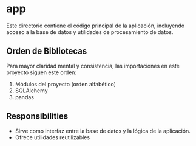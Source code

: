 # app

Este directorio contiene el código principal de la aplicación, incluyendo acceso a la base de datos y utilidades de procesamiento de datos.

## Orden de Bibliotecas
Para mayor claridad mental y consistencia, las importaciones en este proyecto siguen este orden:
1. Módulos del proyecto (orden alfabético)
2. SQLAlchemy
4. pandas

## Responsibilities
- Sirve como interfaz entre la base de datos y la lógica de la aplicación. 
- Ofrece utilidades reutilizables  